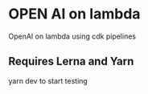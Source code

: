 # OPEN AI on lambda

OpenAI on lambda using cdk pipelines

## Requires Lerna and Yarn

yarn dev to start testing